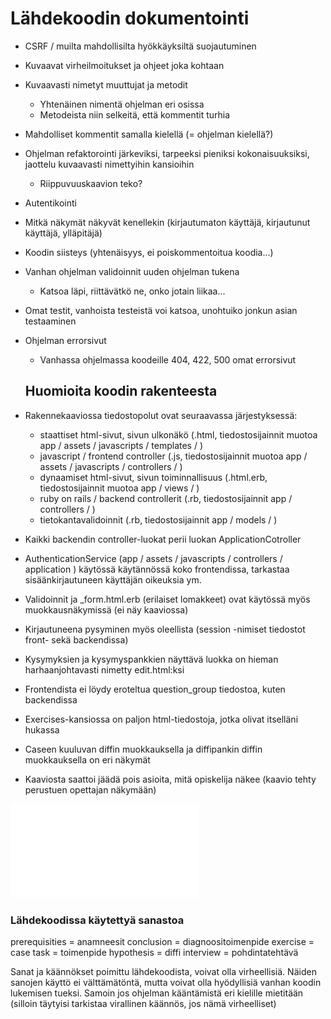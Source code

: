 # Lähdekoodin dokumentointi

- CSRF / muilta mahdollisilta hyökkäyksiltä suojautuminen
- Kuvaavat virheilmoitukset ja ohjeet joka kohtaan
- Kuvaavasti nimetyt muuttujat ja metodit
  - Yhtenäinen nimentä ohjelman eri osissa
  - Metodeista niin selkeitä, että kommentit turhia
- Mahdolliset kommentit samalla kielellä (= ohjelman kielellä?)
- Ohjelman refaktorointi järkeviksi, tarpeeksi pieniksi kokonaisuuksiksi, jaottelu kuvaavasti nimettyihin kansioihin
  - Riippuvuuskaavion teko?
- Autentikointi
- Mitkä näkymät näkyvät kenellekin (kirjautumaton käyttäjä, kirjautunut käyttäjä, ylläpitäjä)
- Koodin siisteys (yhtenäisyys, ei poiskommentoitua koodia...)
- Vanhan ohjelman validoinnit uuden ohjelman tukena
  - Katsoa läpi, riittävätkö ne, onko jotain liikaa...
- Omat testit, vanhoista testeistä voi katsoa, unohtuiko jonkun asian testaaminen
- Ohjelman errorsivut
  - Vanhassa ohjelmassa koodeille 404, 422, 500 omat errorsivut

  ## Huomioita koodin rakenteesta

- Rakennekaaviossa tiedostopolut ovat seuraavassa järjestyksessä:
  - staattiset html-sivut, sivun ulkonäkö (.html, tiedostosijainnit muotoa app / assets / javascripts / templates / )
  - javascript / frontend controller (.js, tiedostosijainnit muotoa app / assets / javascripts / controllers / )
  - dynaamiset html-sivut, sivun toiminnallisuus (.html.erb, tiedostosijainnit muotoa app / views / )
  - ruby on rails / backend controllerit (.rb, tiedostosijainnit app / controllers / )
  - tietokantavalidoinnit (.rb, tiedostosijainnit app / models / )
- Kaikki backendin controller-luokat perii luokan ApplicationCotroller
- AuthenticationService (app / assets / javascripts / controllers / application ) käytössä käytännössä koko frontendissa, tarkastaa sisäänkirjautuneen käyttäjän oikeuksia ym.
- Validoinnit ja _form.html.erb (erilaiset lomakkeet) ovat käytössä myös muokkausnäkymissä (ei näy kaaviossa)
- Kirjautuneena pysyminen myös oleellista (session -nimiset tiedostot front- sekä backendissa)
- Kysymyksien ja kysymyspankkien näyttävä luokka on hieman harhaanjohtavasti nimetty edit.html:ksi
- Frontendista ei löydy eroteltua question_group tiedostoa, kuten backendissa
- Exercises-kansiossa on paljon html-tiedostoja, jotka olivat itselläni hukassa
- Caseen kuuluvan diffin muokkauksella ja diffipankin diffin muokkauksella on eri näkymät
- Kaaviosta saattoi jäädä pois asioita, mitä opiskelija näkee (kaavio tehty perustuen opettajan näkymään)

![Ajatuskartta rakenteesta](images/taudinpurkaus_ohjelmarakenne.pdf)

### Lähdekoodissa käytettyä sanastoa

prerequisities = anamneesit
conclusion = diagnoositoimenpide
exercise = case
task = toimenpide
hypothesis = diffi
interview = pohdintatehtävä

Sanat ja käännökset poimittu lähdekoodista, voivat olla virheellisiä. Näiden sanojen käyttö ei välttämätöntä, mutta voivat olla hyödyllisiä vanhan koodin lukemisen tueksi. Samoin jos ohjelman kääntämistä eri kielille mietitään (silloin täytyisi tarkistaa virallinen käännös, jos nämä virheelliset)